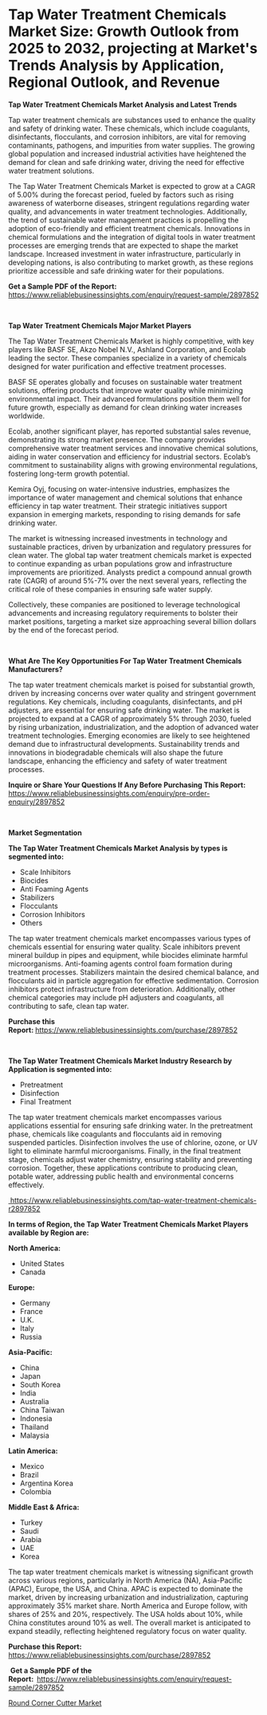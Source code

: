 <p><h1>Tap Water Treatment Chemicals Market Size: Growth Outlook from 2025 to 2032, projecting at Market's Trends Analysis by Application, Regional Outlook, and Revenue</h1></p><p><strong>Tap Water Treatment Chemicals Market Analysis and Latest Trends</strong></p>
<p><p>Tap water treatment chemicals are substances used to enhance the quality and safety of drinking water. These chemicals, which include coagulants, disinfectants, flocculants, and corrosion inhibitors, are vital for removing contaminants, pathogens, and impurities from water supplies. The growing global population and increased industrial activities have heightened the demand for clean and safe drinking water, driving the need for effective water treatment solutions.</p><p>The Tap Water Treatment Chemicals Market is expected to grow at a CAGR of 5.00% during the forecast period, fueled by factors such as rising awareness of waterborne diseases, stringent regulations regarding water quality, and advancements in water treatment technologies. Additionally, the trend of sustainable water management practices is propelling the adoption of eco-friendly and efficient treatment chemicals. Innovations in chemical formulations and the integration of digital tools in water treatment processes are emerging trends that are expected to shape the market landscape. Increased investment in water infrastructure, particularly in developing nations, is also contributing to market growth, as these regions prioritize accessible and safe drinking water for their populations.</p></p>
<p><strong>Get a Sample PDF of the Report:&nbsp;</strong> <a href="https://www.reliablebusinessinsights.com/enquiry/request-sample/2897852?utm_campaign=3170&utm_medium=2&utm_source=Github&utm_content=ia&utm_term=15032025&utm_id=tap-water-treatment-chemicals">https://www.reliablebusinessinsights.com/enquiry/request-sample/2897852</a></p>
<p>&nbsp;</p>
<p><strong>Tap Water Treatment Chemicals Major Market Players</strong></p>
<p><p>The Tap Water Treatment Chemicals Market is highly competitive, with key players like BASF SE, Akzo Nobel N.V., Ashland Corporation, and Ecolab leading the sector. These companies specialize in a variety of chemicals designed for water purification and effective treatment processes.</p><p>BASF SE operates globally and focuses on sustainable water treatment solutions, offering products that improve water quality while minimizing environmental impact. Their advanced formulations position them well for future growth, especially as demand for clean drinking water increases worldwide.</p><p>Ecolab, another significant player, has reported substantial sales revenue, demonstrating its strong market presence. The company provides comprehensive water treatment services and innovative chemical solutions, aiding in water conservation and efficiency for industrial sectors. Ecolab’s commitment to sustainability aligns with growing environmental regulations, fostering long-term growth potential.</p><p>Kemira Oyj, focusing on water-intensive industries, emphasizes the importance of water management and chemical solutions that enhance efficiency in tap water treatment. Their strategic initiatives support expansion in emerging markets, responding to rising demands for safe drinking water.</p><p>The market is witnessing increased investments in technology and sustainable practices, driven by urbanization and regulatory pressures for clean water. The global tap water treatment chemicals market is expected to continue expanding as urban populations grow and infrastructure improvements are prioritized. Analysts predict a compound annual growth rate (CAGR) of around 5%-7% over the next several years, reflecting the critical role of these companies in ensuring safe water supply.</p><p>Collectively, these companies are positioned to leverage technological advancements and increasing regulatory requirements to bolster their market positions, targeting a market size approaching several billion dollars by the end of the forecast period.</p></p>
<p>&nbsp;</p>
<p><strong>What Are The Key Opportunities For Tap Water Treatment Chemicals Manufacturers?</strong></p>
<p><p>The tap water treatment chemicals market is poised for substantial growth, driven by increasing concerns over water quality and stringent government regulations. Key chemicals, including coagulants, disinfectants, and pH adjusters, are essential for ensuring safe drinking water. The market is projected to expand at a CAGR of approximately 5% through 2030, fueled by rising urbanization, industrialization, and the adoption of advanced water treatment technologies. Emerging economies are likely to see heightened demand due to infrastructural developments. Sustainability trends and innovations in biodegradable chemicals will also shape the future landscape, enhancing the efficiency and safety of water treatment processes.</p></p>
<p><strong>Inquire or Share Your Questions If Any Before Purchasing This Report:</strong> <a href="https://www.reliablebusinessinsights.com/enquiry/pre-order-enquiry/2897852?utm_campaign=3170&utm_medium=2&utm_source=Github&utm_content=ia&utm_term=15032025&utm_id=tap-water-treatment-chemicals">https://www.reliablebusinessinsights.com/enquiry/pre-order-enquiry/2897852</a></p>
<p>&nbsp;</p>
<p><strong>Market Segmentation</strong></p>
<p><strong>The Tap Water Treatment Chemicals Market Analysis by types is segmented into:</strong></p>
<p><ul><li>Scale Inhibitors</li><li>Biocides</li><li>Anti Foaming Agents</li><li>Stabilizers</li><li>Flocculants</li><li>Corrosion Inhibitors</li><li>Others</li></ul></p>
<p><p>The tap water treatment chemicals market encompasses various types of chemicals essential for ensuring water quality. Scale inhibitors prevent mineral buildup in pipes and equipment, while biocides eliminate harmful microorganisms. Anti-foaming agents control foam formation during treatment processes. Stabilizers maintain the desired chemical balance, and flocculants aid in particle aggregation for effective sedimentation. Corrosion inhibitors protect infrastructure from deterioration. Additionally, other chemical categories may include pH adjusters and coagulants, all contributing to safe, clean tap water.</p></p>
<p><strong>Purchase this Report:&nbsp;</strong><a href="https://www.reliablebusinessinsights.com/purchase/2897852?utm_campaign=3170&utm_medium=2&utm_source=Github&utm_content=ia&utm_term=15032025&utm_id=tap-water-treatment-chemicals">https://www.reliablebusinessinsights.com/purchase/2897852</a></p>
<p>&nbsp;</p>
<p><strong>The Tap Water Treatment Chemicals Market Industry Research by Application is segmented into:</strong></p>
<p><ul><li>Pretreatment</li><li>Disinfection</li><li>Final Treatment</li></ul></p>
<p><p>The tap water treatment chemicals market encompasses various applications essential for ensuring safe drinking water. In the pretreatment phase, chemicals like coagulants and flocculants aid in removing suspended particles. Disinfection involves the use of chlorine, ozone, or UV light to eliminate harmful microorganisms. Finally, in the final treatment stage, chemicals adjust water chemistry, ensuring stability and preventing corrosion. Together, these applications contribute to producing clean, potable water, addressing public health and environmental concerns effectively.</p></p>
<p><a href="https://www.reliablebusinessinsights.com/tap-water-treatment-chemicals-r2897852?utm_campaign=3170&utm_medium=2&utm_source=Github&utm_content=ia&utm_term=15032025&utm_id=tap-water-treatment-chemicals">&nbsp;https://www.reliablebusinessinsights.com/tap-water-treatment-chemicals-r2897852</a></p>
<p><strong>In terms of Region, the Tap Water Treatment Chemicals Market Players available by Region are:</strong></p>
<p>
    <p> <strong> North America: </strong>
        <ul>
            <li>United States</li>
            <li>Canada</li>
        </ul>
        </p> 
    <p> <strong> Europe: </strong>
        <ul>
            <li>Germany</li>
            <li>France</li>
            <li>U.K.</li>
            <li>Italy</li>
            <li>Russia</li>
        </ul>
        </p> 
    <p> <strong> Asia-Pacific: </strong>
        <ul>
            <li>China</li>
            <li>Japan</li>
            <li>South Korea</li>
            <li>India</li>
            <li>Australia</li>
            <li>China Taiwan</li>
            <li>Indonesia</li>
            <li>Thailand</li>
            <li>Malaysia</li>
        </ul>
        </p> 
    <p> <strong> Latin America: </strong>
        <ul>
            <li>Mexico</li>
            <li>Brazil</li>
            <li>Argentina Korea</li>
            <li>Colombia</li>
        </ul>
        </p> 
    <p> <strong> Middle East & Africa: </strong>
        <ul>
            <li>Turkey</li>
            <li>Saudi</li>
            <li>Arabia</li>
            <li>UAE</li>
            <li>Korea</li>
        </ul>
    </p>
    </p>
<p><p>The tap water treatment chemicals market is witnessing significant growth across various regions, particularly in North America (NA), Asia-Pacific (APAC), Europe, the USA, and China. APAC is expected to dominate the market, driven by increasing urbanization and industrialization, capturing approximately 35% market share. North America and Europe follow, with shares of 25% and 20%, respectively. The USA holds about 10%, while China constitutes around 10% as well. The overall market is anticipated to expand steadily, reflecting heightened regulatory focus on water quality.</p></p>
<p><strong>Purchase this Report: </strong><a href="https://www.reliablebusinessinsights.com/purchase/2897852?utm_campaign=3170&utm_medium=2&utm_source=Github&utm_content=ia&utm_term=15032025&utm_id=tap-water-treatment-chemicals">https://www.reliablebusinessinsights.com/purchase/2897852</a></p>
<p>&nbsp;<strong>Get a Sample PDF of the Report:&nbsp;&nbsp;</strong><a href="https://www.reliablebusinessinsights.com/enquiry/request-sample/2897852?utm_campaign=3170&utm_medium=2&utm_source=Github&utm_content=ia&utm_term=15032025&utm_id=tap-water-treatment-chemicals">https://www.reliablebusinessinsights.com/enquiry/request-sample/2897852</a></p>
<p><strong></strong></p>
<p><p><a href="https://github.com/darenph8er/Market-Research-Report-List-1/blob/main/round-corner-cutter-market.md?utm_campaign=3170&utm_medium=2&utm_source=Github&utm_content=ia&utm_term=15032025&utm_id=tap-water-treatment-chemicals">Round Corner Cutter Market</a></p></p>